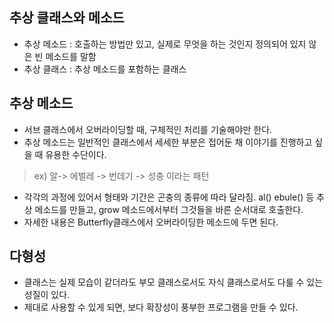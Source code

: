 ## 추상 클래스와 메소드 
- 추상 메소드 : 호출하는 방법만 있고, 실제로 무엇을 하는 것인지 정의되어 있지 않은 빈 메소드를 말함
- 추상 클래스 : 추상 메소드를 포함하는 클래스

## 추상 메소드
- 서브 클래스에서 오버라이딩할 때, 구체적인 처리를 기술해야만 한다. 
- 추상 메소드는 일반적인 클래스에서 세세한 부분은 접어둔 채 이야기를 진행하고 싶을 때 유용한 수단이다. 

> ex) 알-> 에벌레 -> 번데기 -> 성충 이라는 패턴
- 각각의 과정에 있어서 형태와 기간은 곤충의 종류에 따라 달라짐. 
al() ebule() 등 추상 메소드를 만들고, grow 메소드에서부터 그것들을 바른 순서대로 호출한다. 
- 자세한 내용은 Butterfly클래스에서 오버라이딩한 메소드에 두면 된다. 

## 다형성
- 클래스는 실제 모습이 같더라도 부모 클래스로서도 자식 클래스로서도 다룰 수 있는 성질이 있다. 
- 제대로 사용할 수 있게 되면, 보다 확장성이 풍부한 프로그램을 만들 수 있다. 
